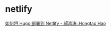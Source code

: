 # netlify



[如何将 Hugo 部署到 Netlify - 郝鸿涛::Hongtao Hao](https://hongtaoh.com/cn/2020/01/04/hugo-netlify-deploy/)